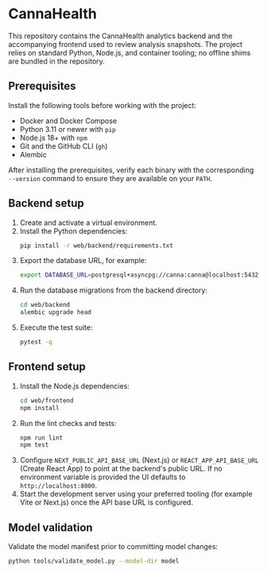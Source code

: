 # CannaHealth

This repository contains the CannaHealth analytics backend and the accompanying
frontend used to review analysis snapshots. The project relies on standard
Python, Node.js, and container tooling; no offline shims are bundled in the
repository.

## Prerequisites

Install the following tools before working with the project:

- Docker and Docker Compose
- Python 3.11 or newer with `pip`
- Node.js 18+ with `npm`
- Git and the GitHub CLI (`gh`)
- Alembic

After installing the prerequisites, verify each binary with the corresponding
`--version` command to ensure they are available on your `PATH`.

## Backend setup

1. Create and activate a virtual environment.
2. Install the Python dependencies:
   ```bash
   pip install -r web/backend/requirements.txt
   ```
3. Export the database URL, for example:
   ```bash
   export DATABASE_URL=postgresql+asyncpg://canna:canna@localhost:5432/canna
   ```
4. Run the database migrations from the backend directory:
   ```bash
   cd web/backend
   alembic upgrade head
   ```
5. Execute the test suite:
   ```bash
   pytest -q
   ```

## Frontend setup

1. Install the Node.js dependencies:
   ```bash
   cd web/frontend
   npm install
   ```
2. Run the lint checks and tests:
   ```bash
   npm run lint
   npm test
   ```
3. Configure `NEXT_PUBLIC_API_BASE_URL` (Next.js) or `REACT_APP_API_BASE_URL`
   (Create React App) to point at the backend's public URL. If no environment
   variable is provided the UI defaults to `http://localhost:8000`.
4. Start the development server using your preferred tooling (for example Vite
   or Next.js) once the API base URL is configured.

## Model validation

Validate the model manifest prior to committing model changes:

```bash
python tools/validate_model.py --model-dir model
```
